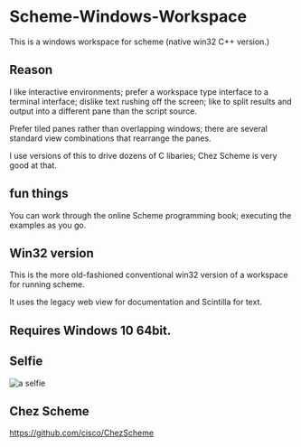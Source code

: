# Scheme-Windows-Workspace
This is a windows workspace for scheme (native win32 C++ version.)

## Reason

I like interactive environments; prefer a workspace type interface to a terminal interface; dislike text rushing off the screen; 
like to split results and output into a different pane than the script source.

Prefer tiled panes rather than overlapping windows; there are several standard view combinations that rearrange the panes.

I use versions of this to drive dozens of C libaries; Chez Scheme is very good at that.

## fun things

You can work through the online Scheme programming book; executing the examples as you go.

## Win32 version

This is the more old-fashioned conventional win32 version of a workspace for running scheme.

It uses the legacy web view for documentation and Scintilla for text.

## Requires Windows 10 64bit.
 

## Selfie 
![a selfie](https://github.com/alban-read/Scheme-Windows-Workspace/blob/master/Graphics.png)



## Chez Scheme

https://github.com/cisco/ChezScheme



